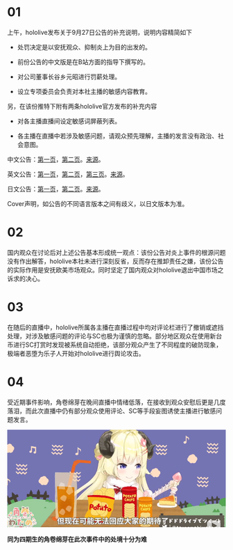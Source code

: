 # 01

上午，hololive发布关于9月27日公告的补充说明，说明内容精简如下

- 处罚决定是以安抚观众、抑制炎上为目的出发的。

- 前份公告的中文版是在B站方面的指导下撰写的。

- 对公司董事长谷乡元昭进行罚薪处理。

- 设立专项委员会负责对本社主播的敏感内容教育。

另，在该份推特下附有两条hololive官方发布的补充内容

- 对各主播直播间设定敏感词屏蔽列表。

- 各主播在直播中若涉及敏感问题，请观众预先理解，主播的发言没有政治、社会意图。

中文公告：[第一页](img-supplement-zh-01.png)，[第二页](img-supplement-zh-02.png)。[来源](https://cover-corp.com/2020/09/30/093003/)。

英文公告：[第一页](img-supplement-en-01.png)，[第二页](img-supplement-en-02.png)，[第三页](img-supplement-en-03.png)。[来源](https://cover-corp.com/2020/09/30/093002/)。

日文公告：[第一页](img-supplement-jp-01.png)，[第二页](img-supplement-jp-02.png)。[来源](https://cover-corp.com/2020/09/30/093001/)。

Cover声明，如公告的不同语言版本之间有歧义，以日文版本为准。

# 02

国内观众在讨论后对上述公告基本形成统一观点：该份公告对炎上事件的根源问题没有作出解答，hololive本社未进行深刻反省，反而存在推卸责任之嫌，该份公告的实际作用是安抚欧美市场观众。同时坚定了国内观众对hololive退出中国市场之诉求的决心。

# 03

在随后的直播中，hololive所属各主播在直播过程中均对评论栏进行了撤销或遮挡处理，对涉及敏感问题的评论与SC也极为谨慎的忽略。部分地区观众在使用新台币进行SC打赏时发现被系统自动拒绝，该部分观众产生了不同程度的破防现象，极端者恶堕为乐子人开始对hololive进行舆论攻击。

# 04

受近期事件影响，角卷绵芽在晚间直播中情绪低落，在接收到观众安慰后更是几度落泪，而此次直播中仍有部分观众使用评论、SC等手段妄图诱使主播进行敏感问题发言。

![同为四期生的角卷绵芽在此次事件中的处境十分为难](img-Watame-live.png)

**同为四期生的角卷绵芽在此次事件中的处境十分为难**